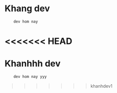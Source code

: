 # Khang dev

```bash
    dev hom nay
```
<<<<<<< HEAD
=======

# Khanhhh dev
```bash
    dev hom nay yyy
```
>>>>>>> khanhdev1
